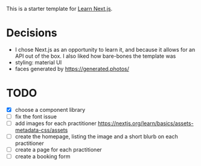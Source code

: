 This is a starter template for [Learn Next.js](https://nextjs.org/learn).

# Decisions

- I chose Next.js as an opportunity to learn it, and because it allows for an API out of the box. I also liked how bare-bones the template was
- styling: material UI
- faces generated by https://generated.photos/

# TODO

- [x] choose a component library
- [ ] fix the font issue
- [ ] add images for each practitioner https://nextjs.org/learn/basics/assets-metadata-css/assets
- [ ] create the homepage, listing the image and a short blurb on each practitioner
- [ ] create a page for each practitioner
- [ ] create a booking form
